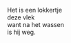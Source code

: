 <!--
title: Wasmiddelreclame
categories: nederlands, poems
-->
Het is een lokkertje\
deze vlek\
want na het wassen\
is hij weg.

